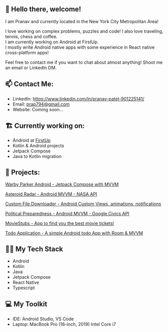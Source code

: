 ## 👋 Hello there, welcome!

I am Pranav and currently located in the New York City Metropolitan Area!

I love working on complex problems, puzzles and code! I also love traveling, tennis, chess and coffee.\
I am currently working on Android at FirstUp.\
I mostly write Android native apps with some experience in React native cross-platform apps!

Feel free to contact me if you want to chat about almost anything! Shoot me an email or LinkedIn DM.

## 📫  Contact Me:
 - LinkedIn: https://www.linkedin.com/in/pranav-patel-901225141/
 - Email: prap794@gmail.com
 - Website: Coming soon...

## 🏗️ Currently working on:

- Android at [FirstUp](https://firstup.io/)
- Kotlin & Android projects
- Jetpack Compose
- Java to Kotlin migration

## 📸 Projects:

[Warby Parker Android - Jetpack Compose with MVVM](https://github.com/Pranav-794/WarbyParkerAndroid)

[Asteroid Radar - Android MVVM - NASA API](https://github.com/Pranav-794/AsteroidRadar)

[Custom File Downloader - Android Custom Views, animations, notifications](https://github.com/Pranav-794/custom-view-animated-file-downloader)

[Political Preparedness - Android MVVM - Google Civics API](https://github.com/Pranav-794/PoliticalPreparedness)

[MovieStubs - App to find you the best movie tickets!](https://github.com/Pranav-794/MovieStubs)

[Todo Application - A simple Android todo App with Room & MVVM](https://github.com/Pranav-794/mvvm-todo)


## 👨‍💻 My Tech Stack

 - Android
 - Kotlin
 - Java
 - Jetpack Compose
 - React Native
 - Typescript

## 💻 My Toolkit

 - IDE: Android Studio, VS Code
 - Laptop: MacBook Pro (16-inch, 2019) Intel Core i7


<!--
**Pranav-794/Pranav-794** is a ✨ _special_ ✨ repository because its `README.md` (this file) appears on your GitHub profile.

Here are some ideas to get you started:

- 🔭 I’m currently working on ...
- 🌱 I’m currently learning ...
- 👯 I’m looking to collaborate on ...
- 🤔 I’m looking for help with ...
- 💬 Ask me about ...
- 📫 How to reach me: ...
- 😄 Pronouns: ...
- ⚡ Fun fact: ...
-->
